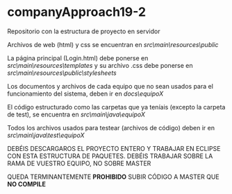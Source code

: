 # companyApproach19-2
Repositorio con la estructura de proyecto en servidor

Archivos de web (html) y css se encuentran en <i>src\main\resources\public</i>

La página principal (Login.html) debe ponerse en <i>src\main\resources\templates</i>
y su archivo .css debe ponerse en <i>src\main\resources\public\stylesheets</i>

Los documentos y archivos de cada equipo que no sean usados para el funcionamiento del sistema, deben ir en <i>docs\equipoX</i>

El código estructurado como las carpetas que ya teníais (excepto la carpeta de test), se encuentra en <i>src\main\java\equipoX</i>

Todos los archivos usados para testear (archivos de código) deben ir en <i>src\main\java\test\equipoX</i>

DEBÉIS DESCARGAROS EL PROYECTO ENTERO Y TRABAJAR EN ECLIPSE CON ESTA ESTRUCTURA DE PAQUETES. DEBÉIS TRABAJAR SOBRE LA RAMA DE VUESTRO EQUIPO, NO SOBRE MASTER

QUEDA TERMINANTEMENTE <b>PROHIBIDO</b> SUBIR CÓDIGO A MASTER QUE <b>NO COMPILE</b>